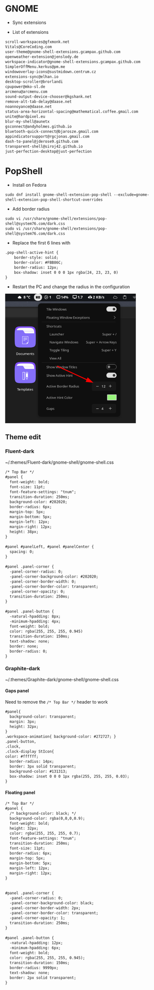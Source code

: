 # GNOME

- Sync extensions


- List of extensions

```
scroll-workspaces@gfxmonk.net          
Vitals@CoreCoding.com                                       
user-theme@gnome-shell-extensions.gcampax.github.com
openweather-extension@jenslody.de                 
workspace-indicator@gnome-shell-extensions.gcampax.github.com
SimplerOffMenu.kerkus@pm.me                         
windowoverlay-icons@sustmidown.centrum.cz
extensions-sync@elhan.io                 
desktop-scroller@brorlandi                                   
cpupower@mko-sl.de
arcmenu@arcmenu.com                                                   
sound-output-device-chooser@kgshank.net
remove-alt-tab-delay@daase.net
noannoyance@daase.net
status-area-horizontal-spacing@mathematical.coffee.gmail.com
unite@hardpixel.eu
blur-my-shell@aunetx
gsconnect@andyholmes.github.io
bluetooth-quick-connect@bjarosze.gmail.com
appindicatorsupport@rgcjonas.gmail.com
dash-to-panel@jderose9.github.com
transparent-shell@siroj42.github.io
just-perfection-desktop@just-perfection
```

# PopShell

- Install on Fedora

```shell
sudo dnf install gnome-shell-extension-pop-shell --exclude=gnome-shell-extension-pop-shell-shortcut-overrides
```

- Add border radius
```
sudo vi /usr/share/gnome-shell/extensions/pop-shell@system76.com/dark.css
sudo vi /usr/share/gnome-shell/extensions/pop-shell@system76.com/dark.css 
```

- Replace the first 6 lines with 

```
.pop-shell-active-hint {
    border-style: solid;
    border-color: #FBB86C;
    border-radius: 12px;
    box-shadow: inset 0 0 0 1px rgba(24, 23, 23, 0)
}
```

- Restart the PC and change the radius in the configuration

![picture 2](../../assets/b309589d32499d2cc3bc0ed66c31ff6dc481aa8ef51d10410a2bfc61907019d1.png)  

## Theme edit

### Fluent-dark
~/.themes/Fluent-dark/gnome-shell/gnome-shell.css

```
/* Top Bar */
#panel {
  font-weight: bold;
  font-size: 11pt;
  font-feature-settings: "tnum";
  transition-duration: 250ms;
  background-color: #202020;
  border-radius: 6px;
  margin-top: 5px;
  margin-bottom: 5px;
  margin-left: 12px;
  margin-right: 12px;
  height: 38px;
}

#panel #panelLeft, #panel #panelCenter {
  spacing: 0;
}

#panel .panel-corner {
  -panel-corner-radius: 0;
  -panel-corner-background-color: #202020;
  -panel-corner-border-width: 0;
  -panel-corner-border-color: transparent;
  -panel-corner-opacity: 0;
  transition-duration: 250ms;
}

#panel .panel-button {
  -natural-hpadding: 8px;
  -minimum-hpadding: 4px;
  font-weight: bold;
  color: rgba(255, 255, 255, 0.945)
  transition-duration: 150ms;
  text-shadow: none;
  border: none;
  border-radius: 0;
}
```



### Graphite-dark

~/.themes/Graphite-dark/gnome-shell/gnome-shell.css

#### Gaps panel

Need to remove the `/* Top Bar */` header to work

```
#panel{
  background-color: transparent;
  margin: 3px;
  height: 32px;
}
.workspace-animation{ background-color: #272727; }
.panel-button,
.clock,
.clock-display StIcon{
color: #ffffff;
  border-radius: 14px;
  border: 3px solid transparent;
  background-color: #131313;
  box-shadow: inset 0 0 0 1px rgba(255, 255, 255, 0.03);
}
```


#### Floating panel
```
/* Top Bar */
#panel {
  /* background-color: black; */
  background-color: rgba(0,0,0,0.9);
  font-weight: bold;
  height: 32px;
  color: rgba(255, 255, 255, 0.7);
  font-feature-settings: "tnum";
  transition-duration: 250ms;
  font-size: 11pt;
  border-radius: 6px;
  margin-top: 5px;
  margin-bottom: 5px;
  margin-left: 12px;
  margin-right: 12px;
}


#panel .panel-corner {
  -panel-corner-radius: 0;
  -panel-corner-background-color: black;
  -panel-corner-border-width: 2px;
  -panel-corner-border-color: transparent;
  -panel-corner-opacity: 1;
  transition-duration: 250ms;
}

#panel .panel-button {
  -natural-hpadding: 12px;
  -minimum-hpadding: 6px;
  font-weight: bold;
  color: rgba(255, 255, 255, 0.945);
  transition-duration: 150ms;
  border-radius: 9999px;
  text-shadow: none;
  border: 2px solid transparent;
}
```